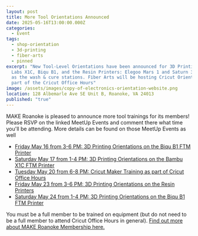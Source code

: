 ```yaml
---
layout: post
title: More Tool Orientations Announced
date: 2025-05-16T13:00:00.000Z
categories:
  - Event
tags:
  - shop-orientation
  - 3d-printing
  - fiber-arts
  - pinned
excerpt: "New Tool-Level Orientations have been announced for 3D Printing: Bambu
  Labs X1C, Biqu B1, and the Resin Printers: Elegoo Mars 1 and Saturn 3 as well
  as the wash & cure stations. Fiber Arts will be hosting Cricut Orientations as
  part of the Cricut Office Hours"
image: /assets/images/copy-of-electronics-orientation-website.png
location: 128 Albemarle Ave SE Unit B, Roanoke, VA 24013
published: "true"
---
```

MAKE Roanoke is pleased to announce more tool trainings for its members! Please RSVP on the linked MeetUp Events and comment there what time you'll be attending. More details can be found on those MeetUp Events as well

* [Friday May 16 from 3-6 PM: 3D Printing Orientations on the Biqu B1 FTM Printer](https://www.meetup.com/make-roanoke/events/307696809/?eventOrigin=group_calendar)
* [Saturday May 17 from 1-4 PM: 3D Printing Orientations on the Bambu X1C FTM Printer](https://www.meetup.com/make-roanoke/events/307696862/?eventOrigin=group_calendar)
* [Tuesday May 20 from 6-8 PM: Cricut Maker Training as part of Cricut Office Hours](https://www.meetup.com/make-roanoke/events/307683099/?eventOrigin=group_calendar)
* [Friday May 23 from 3-6 PM: 3D Printing Orientations on the Resin Printers](https://www.meetup.com/make-roanoke/events/307696946/?slug=make-roanoke&eventId=307696946)
* [Saturday May 24 from 1-4 PM: 3D Printing Orientations on the Biqu B1 FTM Printer](https://www.meetup.com/make-roanoke/events/307696823/?eventOrigin=group_calendar)

You must be a full member to be trained on equipment (but do not need to be a full member to attend Cricut Office Hours in general). [Find out more about MAKE Roanoke Membership here.](https://makeroanoke.org/membership/)
